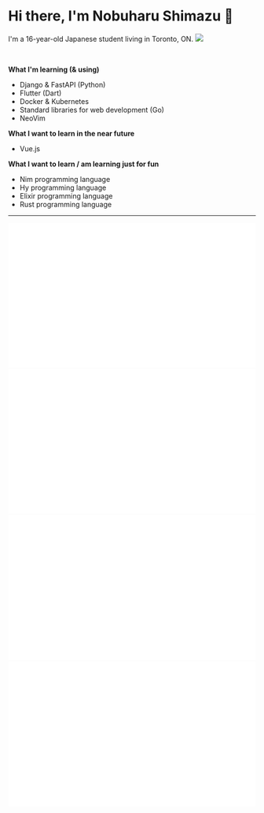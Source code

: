 # Hi there, I'm Nobuharu Shimazu 👋

I'm a 16-year-old Japanese student living in Toronto, ON.
<img src="https://user-images.githubusercontent.com/60306074/160750010-f3fe0b78-0090-4f61-be39-9a9ba9f29b3a.gif" width="45"> 
<!-- <img src="https://media.giphy.com/media/077i6AULCXc0FKTj9s/giphy.gif" width="45">  -->
<br>


**What I'm learning (& using)**
 - Django & FastAPI (Python)
 - Flutter (Dart)
 - Docker & Kubernetes
 - Standard libraries for web development (Go) 
 - NeoVim
 
**What I want to learn in the near future**
 - Vue.js
 
**What I want to learn / am learning just for fun**
 - Nim programming language
 - Hy programming language
 - Elixir programming language
 - Rust programming language

---

<div align="center">

<!--
https://github.community/t/support-theme-context-for-images-in-light-vs-dark-mode/147981/84
-->
<a href="https://github.com/bichanna/github-stats#gh-dark-mode-only">
<img src="https://github.com/bichanna/github-stats/blob/master/generated/overview.svg#gh-dark-mode-only" />
<img src="https://github.com/bichanna/github-stats/blob/master/generated/languages.svg#gh-dark-mode-only" />
</a>
<a href="https://github.com/bichanna/github-stats#gh-light-mode-only">
<img src="https://github.com/bichanna/github-stats/blob/master/generated/overview.svg#gh-dark-mode-only#gh-light-mode-only" />
<img src="https://github.com/bichanna/github-stats/blob/master/generated/languages.svg#gh-dark-mode-only#gh-light-mode-only" />
</a>

</div>

<!-- 
[![Anurag's GitHub stats](https://github-readme-stats.vercel.app/api?username=bichanna&count_private=true&show_icons=true)](https://github.com/anuraghazra/github-readme-stats)

[![Top Langs](https://github-readme-stats.vercel.app/api/top-langs/?username=bichanna&layout=compact&langs_count=10)](https://github.com/anuraghazra/github-readme-stats)
 -->



